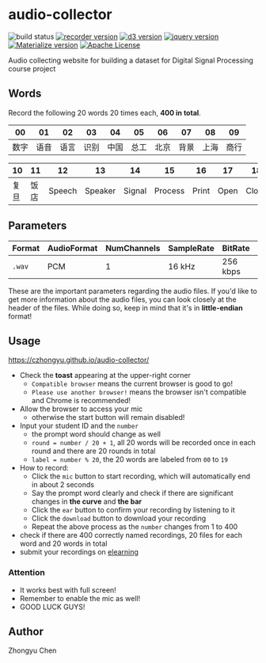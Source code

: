 # audio-collector

![build status](https://img.shields.io/badge/build-passing-green.svg)
[![recorder version](https://img.shields.io/badge/recorder-unknown-yellow.svg)](https://github.com/xiangyuecn/Recorder)
[![d3 version](https://img.shields.io/badge/d3-5.7.0-yellow.svg)](https://d3js.org)
[![jquery version](https://img.shields.io/badge/jquery-3.3.1-yellow.svg)](https://jquery.com/)
[![Materialize version](https://img.shields.io/badge/Materialize-1.0.0-yellow.svg)](https://materializecss.com/)
[![Apache License](https://img.shields.io/badge/license-Apache2.0-blue.svg)](http://www.apache.org/licenses/)

Audio collecting website for building a dataset for Digital Signal Processing course project

## Words

Record the following 20 words 20 times each, __400 in total__.

|  00    |   01  |    02  |   03  |    04    |    05 |   06   |  07   |    08  |    09    |
| ------ | ------ | ------ | ------- | ------- |------ | ------ | ------ | ------- | ------- |
| 数字    | 语音   | 语言   | 识别     | 中国    | 总工    | 北京   | 背景   | 上海     | 商行    |

|  10    |   11  |    12  |   13  |    14    |    15 |   16   |  17   |    18  |    19    |
| ------ | ------ | ------ | ------- | ------- |------ | ------ | ------ | ------- | ------- |
| 复旦    | 饭店   | Speech | Speaker | Signal  |Process | Print | Open   | Close   | Project |

## Parameters

| Format | AudioFormat | NumChannels  | SampleRate | BitRate | BitDepth |length |
| ------ | ------ | ------ | ------- | ------- | ------- | ------- |
| `.wav` | PCM | 1 | 16 kHz | 256 kbps | 16 bits | ~2 s |

These are the important parameters regarding the audio files. 
If you'd like to get more information about the audio files, 
you can look closely at the header of the files.
While doing so, keep in mind that it's in __little-endian__ format!

## Usage

https://czhongyu.github.io/audio-collector/

* Check the __toast__ appearing at the upper-right corner
    + `Compatible browser` means the current browser is good to go!
    + `Please use another browser!` means the browser isn't compatible and Chrome is recommended!
* Allow the browser to access your mic
    + otherwise the start button will remain disabled!
* Input your student ID and the `number`
    + the prompt word should change as well
    + `round = number / 20 + 1`, all 20 words will be recorded once in each round and there are 20 rounds in total
    + `label = number % 20`, the 20 words are labeled from `00` to `19`
* How to record:
    + Click the `mic` button to start recording, which will automatically end in about 2 seconds
    + Say the prompt word clearly and check if there are significant changes in __the curve__ and __the bar__
    + Click the `ear` button to confirm your recording by listening to it
    + Click the `download` button to download your recording 
    + Repeat the above process as the `number` changes from 1 to 400 
* check if there are 400 correctly named recordings, 20 files for each word and 20 words in total
* submit your recordings on [elearning](http://elearning.fudan.edu.cn/portal)

### Attention

* It works best with full screen!
* Remember to enable the mic as well!
* GOOD LUCK GUYS!

## Author

Zhongyu Chen
